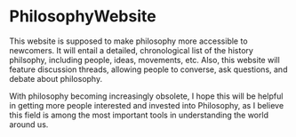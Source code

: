 # PhilosophyWebsite

This website is supposed to make philosophy more accessible to newcomers. It will entail a detailed, chronological list of the history philsophy, including people, ideas, movements, etc. Also, this website will feature discussion threads, allowing people to converse, ask questions, and debate about philosophy.

With philosophy becoming increasingly obsolete, I hope this will be helpful in getting more people interested and invested into Philosophy, as I believe this field is among the most important tools in understanding the world around us.
